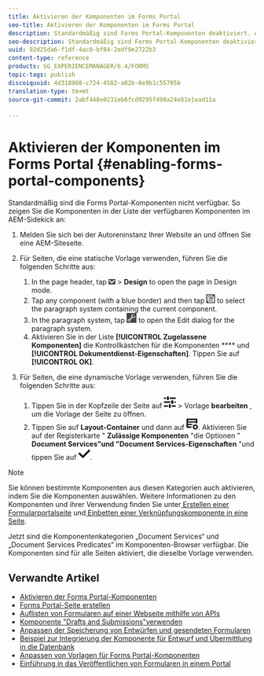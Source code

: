```yaml
---
title: Aktivieren der Komponenten im Forms Portal
seo-title: Aktivieren der Komponenten im Forms Portal
description: Standardmäßig sind Forms Portal-Komponenten deaktiviert. Aktivieren Sie die Gruppen „“ und „Dokumentdienst-Eigenschaften“, um Forms Portal-Komponenten zu aktivieren.
seo-description: Standardmäßig sind Forms Portal-Komponenten deaktiviert. Aktivieren Sie die Gruppen „“ und „Dokumentdienst-Eigenschaften“, um Forms Portal-Komponenten zu aktivieren.
uuid: 92d25da6-f1df-4ac0-bf84-2edf9e2722b3
content-type: reference
products: SG_EXPERIENCEMANAGER/6.4/FORMS
topic-tags: publish
discoiquuid: 4d318908-c724-4582-a82b-6e9b1c55705b
translation-type: tm+mt
source-git-commit: 2abf448e0231eb6fcd9295f498a24e81e1ead11a

---
```



# Aktivieren der Komponenten im Forms Portal {#enabling-forms-portal-components}

Standardmäßig sind die Forms Portal-Komponenten nicht verfügbar. So zeigen Sie die Komponenten in der Liste der verfügbaren Komponenten im AEM-Sidekick an:

1. Melden Sie sich bei der Autoreninstanz Ihrer Website an und öffnen Sie eine AEM-Siteseite.

1. Für Seiten, die eine statische Vorlage verwenden, führen Sie die folgenden Schritte aus:

   1. In the page header, tap ![canvas-drop-down](assets/canvas-drop-down.png) > **Design** to open the page in Design mode.
   1. Tap any component (with a blue border) and then tap ![field-level](assets/field-level.png) to select the paragraph system containing the current component.
   1. In the paragraph system, tap ![settings_icon](assets/settings_icon.png) to open the Edit dialog for the paragraph system.
   1. Aktivieren Sie in der Liste **[!UICONTROL Zugelassene Komponenten]** die Kontrollkästchen für die Komponenten **** und **[!UICONTROL Dokumentdienst-Eigenschaften]**. Tippen Sie auf **[!UICONTROL OK]**.

1. Für Seiten, die eine dynamische Vorlage verwenden, führen Sie die folgenden Schritte aus:

   1. Tippen Sie in der Kopfzeile der Seite auf ![Eigenschaften](assets/properties.png) > Vorlage **bearbeiten** , um die Vorlage der Seite zu öffnen.
   1. Tippen Sie auf **Layout-Container** und dann auf ![FeedManagement](assets/FeedManagement.png). Aktivieren Sie auf der Registerkarte &quot; **Zulässige Komponenten** &quot;die Optionen &quot; **Document Services&quot;und &quot;Document Services-Eigenschaften** &quot;und tippen Sie auf ![aem_6_3_forms_save](assets/aem_6_3_forms_save.png).

>[!NOTE]
>
>Sie können bestimmte Komponenten aus diesen Kategorien auch aktivieren, indem Sie die Komponenten auswählen. Weitere Informationen zu den Komponenten und ihrer Verwendung finden Sie unter[ Erstellen einer Formularportalseite](/help/forms/using/creating-form-portal-page.md) und[ Einbetten einer Verknüpfungskomponente in eine Seite](/help/forms/using/embedding-link-component-page.md).

Jetzt sind die Komponentenkategorien „Document Services“ und „Document Services Predicates“ im Komponenten-Browser verfügbar. Die Komponenten sind für alle Seiten aktiviert, die dieselbe Vorlage verwenden.

## Verwandte Artikel

* [Aktivieren der Forms Portal-Komponenten](/help/forms/using/enabling-forms-portal-components.md)
* [Forms Portal-Seite erstellen](/help/forms/using/creating-form-portal-page.md)
* [Auflisten von Formularen auf einer Webseite mithilfe von APIs](/help/forms/using/listing-forms-webpage-using-apis.md)
* [Komponente &quot;Drafts and Submissions&quot;verwenden](/help/forms/using/draft-submission-component.md)
* [Anpassen der Speicherung von Entwürfen und gesendeten Formularen](/help/forms/using/draft-submission-component.md)
* [Beispiel zur Integrierung der Komponente für Entwurf und Übermittlung in die Datenbank](/help/forms/using/integrate-draft-submission-database.md)
* [Anpassen von Vorlagen für Forms Portal-Komponenten](/help/forms/using/customizing-templates-forms-portal-components.md)
* [Einführung in das Veröffentlichen von Formularen in einem Portal](/help/forms/using/introduction-publishing-forms.md)
